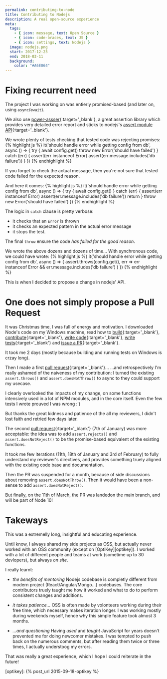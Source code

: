 ```yaml
---
permalink: contributing-to-node
title: Contributing to Nodejs
description: A real open-source experience
meta:
  tags:
    - { icon: message, text: Open Source }
    - { icon: code-braces, text: JS }
    - { icon: settings, text: Nodejs }
  image: nodejs.png
  start: 2017-12-23
  end: 2018-03-11
  background:
    color: "#A6E064"
---
```


# Fixing recurrent need

The project I was working on was entierly promised-based (and later on, using `async`/`await`).

We also use [power-assser][power-assert]{:target='\_blank'}, a great assertion library which provides very detailed error report and sticks to nodejs's [assert module API][assert]{:target='\_blank'}.

We wrote plenty of tests checking that tested code was rejecting promises:
{% highlight js %}
it('should handle error while getting config from db', async () => {
try {
await config.get()
throw new Error('should have failed')
} catch (err) {
assert(err instanceof Error)
assert(err.message.includes('db failure'))
}
})
{% endhighlight %}

If you forget to check the actual message, then you're not sure that tested code failed for the expected reason.

And here it comes:
{% highlight js %}
it('should handle error while getting config from db', async () => {
try {
await config.get()
} catch (err) {
assert(err instanceof Error)
assert(err.message.includes('db failure'))
return
}
throw new Error('should have failed')
})
{% endhighlight %}

The logic in `catch` clause is pretty verbose:

- it checks that an `Error` is thrown
- it checks an expected pattern in the actual error message
- it stops the test.

The final `throw` ensure the code _has failed for the good reason_.

We wrote the above dozens and dozens of time...
With synchronous code, we could have wrote:
{% highlight js %}
it('should handle error while getting config from db', async () => {
assert.throws(config.get(), err =>
err instanceof Error && err.message.includes('db failure')
)
})
{% endhighlight %}

This is when I decided to propose a change in nodejs' API.

# One does not simply propose a Pull Request

It was Christmas time, I was full of energy and motivation.
I downloaded Node's code on my Windows machine, read how to [build][build-guide]{:target='\_blank'}, [contribute][contribute-guide]{:target='\_blank'}, [write code][style-guide]{:target='\_blank'}, [write tests][test-guide]{:target='\_blank'} and [issue a PR][pr-guide]{:target='\_blank'}.

It took me 2 days (mostly because building and running tests on Windows is crzay long).

Then I made a first [pull request][pr-1]{:target='\_blank'}... ...and retrospectively I'm really ashamed of the naiveness of my contribution:
I turned the existing `assert.throws()` and `assert.doesNotThrow()` to async to they could support my usecase.

I clearly overlooked the impacts of my change, on some functions intensively used in a lot of NPM modules, and in the core itself.
Even the few tests I wrote prouved I was wrong :'(

But thanks the great kidness and patience of the all my reviewers, I didn't lost faith and retried few days later.

The second [pull request][pr-2]{:target='\_blank'} (7th of January) was more acceptable: the idea was to add `assert.rejects()` and `assert.doesNotReject()` to be the promise-based equivalent of the existing functions.

It took me few iterations (11th, 18th of January and 3rd of February) to fully understand my reviewer's directives, and provides something truely aligned with the existing code base and documentation.

Then the PR was suspended for a month, because of side discussions about removing `assert.doesNotThrow()`. Then it would have been a non-sense to add `assert.doesNotReject()`.

But finally, on the 11th of March, the PR was landedon the main branch, and will be part of Node 10!

# Takeways

This was a extremelly long, insightful and educating experience.

Until know, I always shared my side projects as OSS, but actually never worked with an OSS community (except on [OptiKey][optikey]).
I worked with a lot of different people and teams at work (sometime up to 30 devlopers), but always _on site_.

I really learnt:

- _the benefits of mentoring_
  Nodejs codebase is completly different from modern project (React/Angular/Mongo...) codebases.
  The core contributors truely taught me how it worked and what to do to perform consistent changes and additions.

- _it takes patience..._
  OSS is often made by volonteers working during their free time, which necessary makes iteration longer.
  I was working mostly during weekends myself, hence why this simple feature took almost 3 months.
- _...and questioning_
  Having _used_ and _taught_ JavaScript for years doesn't prevented me for doing newcomer mistakes.
  I was tempted to push back on the numerous comments, but after reading them twice or three times, I actually understoog my errors.

That was really a great experience, which I hope I could reiterate in the future!

[power-assert]: https://github.com/power-assert-js/power-assert
[assert]: https://nodejs.org/api/all.html#assert_assert
[pr-1]: https://github.com/nodejs/node/pull/17843
[pr-2]: https://github.com/nodejs/node/pull/18023
[build-guide]: https://github.com/nodejs/node/blob/master/BUILDING.md
[contribute-guide]: https://github.com/nodejs/node/blob/master/CONTRIBUTING.md
[style-guide]: https://github.com/nodejs/node/blob/master/doc/STYLE_GUIDE.md
[test-guide]: https://github.com/nodejs/node/blob/master/doc/guides/writing-tests.md
[pr-guide]: https://github.com/nodejs/node/blob/master/doc/guides/contributing/pull-requests.md

[optikey]: {% post_url 2015-09-18-optikey %}
